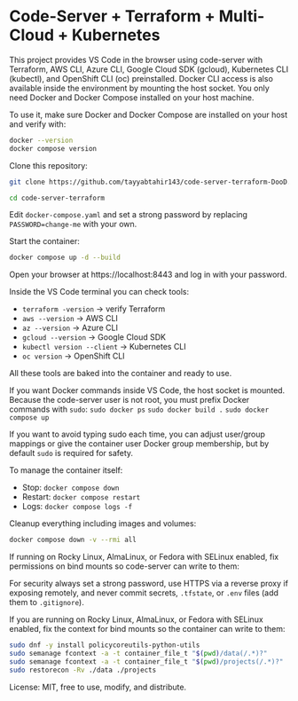 # Code-Server + Terraform + Multi-Cloud + Kubernetes

This project provides VS Code in the browser using code-server with Terraform, AWS CLI, Azure CLI, Google Cloud SDK (gcloud), Kubernetes CLI (kubectl), and OpenShift CLI (oc) preinstalled. Docker CLI access is also available inside the environment by mounting the host socket. You only need Docker and Docker Compose installed on your host machine.

To use it, make sure Docker and Docker Compose are installed on your host and verify with:

```bash 
docker --version
docker compose version
```


Clone this repository:

```bash
git clone https://github.com/tayyabtahir143/code-server-terraform-DooD.git

cd code-server-terraform
```

Edit `docker-compose.yaml` and set a strong password by replacing `PASSWORD=change-me` with your own.

Start the container:

```bash
docker compose up -d --build
```

Open your browser at https://localhost:8443 and log in with your password.

Inside the VS Code terminal you can check tools:
- `terraform -version` → verify Terraform
- `aws --version` → AWS CLI
- `az --version` → Azure CLI
- `gcloud --version` → Google Cloud SDK
- `kubectl version --client` → Kubernetes CLI
- `oc version` → OpenShift CLI

All these tools are baked into the container and ready to use.

If you want Docker commands inside VS Code, the host socket is mounted. Because the code-server user is not root, you must prefix Docker commands with `sudo`:
`sudo docker ps`
`sudo docker build .`
`sudo docker compose up`

If you want to avoid typing sudo each time, you can adjust user/group mappings or give the container user Docker group membership, but by default `sudo` is required for safety.

To manage the container itself:
- Stop: `docker compose down`
- Restart: `docker compose restart`
- Logs: `docker compose logs -f`

Cleanup everything including images and volumes:
```bash	
docker compose down -v --rmi all
```

If running on Rocky Linux, AlmaLinux, or Fedora with SELinux enabled, fix permissions on bind mounts so code-server can write to them:

For security always set a strong password, use HTTPS via a reverse proxy if exposing remotely, and never commit secrets, `.tfstate`, or `.env` files (add them to `.gitignore`).


If you are running on Rocky Linux, AlmaLinux, or Fedora with SELinux enabled, fix the context for bind mounts so the container can write to them:

```bash
sudo dnf -y install policycoreutils-python-utils
sudo semanage fcontext -a -t container_file_t "$(pwd)/data(/.*)?"
sudo semanage fcontext -a -t container_file_t "$(pwd)/projects(/.*)?"
sudo restorecon -Rv ./data ./projects
```

License: MIT, free to use, modify, and distribute.

